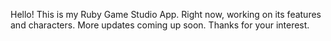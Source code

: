 Hello! This is my Ruby Game Studio App. Right now, working on its features and characters.
More updates coming up soon. Thanks for your interest.

